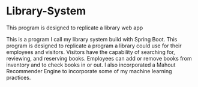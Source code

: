 # Library-System
This program is designed to replicate a library web app

This is a program I call my library system build with Spring Boot. This program is designed to replicate a program a library could use for their employees and visitors. Visitors have the capability of searching for, reviewing, and reserving books. Employees can add or remove books from inventory and to check books in or out. I also incorporated a Mahout Recommender Engine to incorporate some of my machine learning practices.
